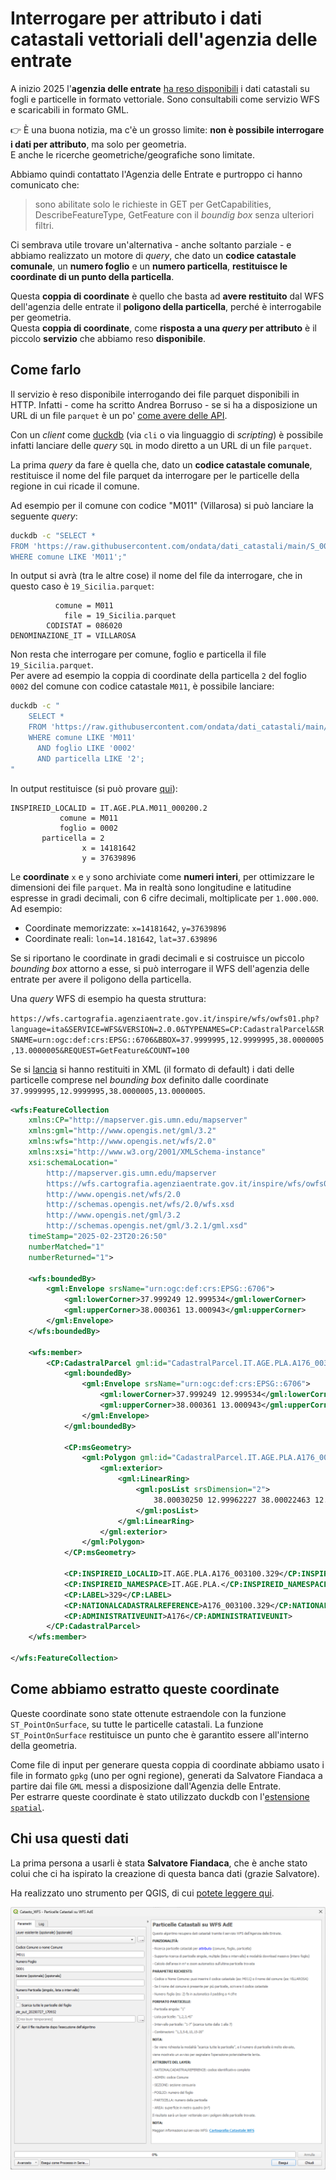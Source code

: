 # Interrogare per attributo i dati catastali vettoriali dell'agenzia delle entrate

A inizio 2025 l'**agenzia delle entrate** [ha reso disponibili](https://geodati.gov.it/geoportale/visualizzazione-metadati/scheda-metadati/?uuid=age:S_0000_ITALIA) i dati catastali su fogli e particelle in formato vettoriale. Sono consultabili come servizio WFS e scaricabili in formato GML.

👉 È una buona notizia, ma c'è un grosso limite: **non è possibile interrogare i dati per attributo**, ma solo per geometria.<br>
E anche le ricerche geometriche/geografiche sono limitate.

Abbiamo quindi contattato l'Agenzia delle Entrate e purtroppo ci hanno comunicato che:

> sono abilitate solo le richieste in GET per GetCapabilities, DescribeFeatureType, GetFeature con il *boundig box* senza ulteriori filtri.

Ci sembrava utile trovare un'alternativa - anche soltanto parziale - e abbiamo realizzato un motore di *query*, che dato un **codice catastale comunale**, un **numero foglio** e un **numero particella**, **restituisce le coordinate di un punto della particella**.

Questa **coppia di coordinate** è quello che basta ad **avere restituito** dal WFS dell'agenzia delle entrate il **poligono della particella**, perché è interrogabile per geometria.<br>
Questa **coppia di coordinate**, come **risposta a una *query* per attributo** è il piccolo **servizio** che abbiamo reso **disponibile**.

## Come farlo

Il servizio è reso disponibile interrogando dei file parquet disponibili in HTTP. Infatti - come ha scritto Andrea Borruso - se si ha a disposizione un URL di un file `parquet` è un po' [come avere delle API](https://aborruso.github.io/posts/duckdb-intro-csv/#%C3%A8-come-avere-delle-api).

Con un *client* come [duckdb](https://duckdb.org/) (via `cli` o via linguaggio di *scripting*) è possibile infatti lanciare delle *query* `SQL` in modo diretto a un URL di un file `parquet`.

La prima *query* da fare è quella che, dato un **codice catastale comunale**, restituisce il nome del file parquet da interrogare per le particelle della regione in cui ricade il comune.

Ad esempio per il comune con codice "M011" (Villarosa) si può lanciare la seguente *query*:

```bash
duckdb -c "SELECT *
FROM 'https://raw.githubusercontent.com/ondata/dati_catastali/main/S_0000_ITALIA/anagrafica/index.parquet'
WHERE comune LIKE 'M011';"
```

In output si avrà (tra le altre cose) il nome del file da interrogare, che in questo caso è `19_Sicilia.parquet`:

```
          comune = M011
            file = 19_Sicilia.parquet
        CODISTAT = 086020
DENOMINAZIONE_IT = VILLAROSA
```

Non resta che interrogare per comune, foglio e particella il file `19_Sicilia.parquet`.<br>
Per avere ad esempio la coppia di coordinate della particella `2` del foglio `0002` del comune con codice catastale `M011`, è possibile lanciare:

```bash
duckdb -c "
    SELECT *
    FROM 'https://raw.githubusercontent.com/ondata/dati_catastali/main/S_0000_ITALIA/anagrafica/19_Sicilia.parquet'
    WHERE comune LIKE 'M011'
      AND foglio LIKE '0002'
      AND particella LIKE '2';
"
```

In output restituisce (si può provare [qui](https://sql-workbench.com/#queries=v0,SELECT-*-FROM-'https%3A%2F%2Fraw.githubusercontent.com%2Fondata%2Fdati_catastali%2Fmain%2FS_0000_ITALIA%2Fanagrafica%2F19_Sicilia.parquet'---where-comune-like-'M011'-and---foglio-like-'0002'-and---particella-like-'2'~)):

```
INSPIREID_LOCALID = IT.AGE.PLA.M011_000200.2
           comune = M011
           foglio = 0002
       particella = 2
                x = 14181642
                y = 37639896
```

Le **coordinate** `x` e `y` sono archiviate come **numeri interi**, per ottimizzare le dimensioni dei file `parquet`. Ma in realtà sono longitudine e latitudine espresse in gradi decimali, con 6 cifre decimali, moltiplicate per `1.000.000`. Ad esempio:

- Coordinate memorizzate: `x=14181642`, `y=37639896`
- Coordinate reali: `lon=14.181642`, `lat=37.639896`

Se si riportano le coordinate in gradi decimali e si costruisce un piccolo *bounding box* attorno a esse, si può interrogare il WFS dell'agenzia delle entrate per avere il poligono della particella.<br>

Una *query* WFS di esempio ha questa struttura:

`https://wfs.cartografia.agenziaentrate.gov.it/inspire/wfs/owfs01.php?language=ita&SERVICE=WFS&VERSION=2.0.0&TYPENAMES=CP:CadastralParcel&SRSNAME=urn:ogc:def:crs:EPSG::6706&BBOX=37.9999995,12.9999995,38.0000005,13.0000005&REQUEST=GetFeature&COUNT=100`

Se si [lancia](https://wfs.cartografia.agenziaentrate.gov.it/inspire/wfs/owfs01.php?language=ita&SERVICE=WFS&VERSION=2.0.0&TYPENAMES=CP:CadastralParcel&SRSNAME=urn:ogc:def:crs:EPSG::6706&BBOX=37.9999995,12.9999995,38.0000005,13.0000005&REQUEST=GetFeature&COUNT=100) si hanno restituiti in XML (il formato di default) i dati delle particelle comprese nel *bounding box* definito dalle coordinate `37.9999995,12.9999995,38.0000005,13.0000005`.

```xml
<wfs:FeatureCollection
    xmlns:CP="http://mapserver.gis.umn.edu/mapserver"
    xmlns:gml="http://www.opengis.net/gml/3.2"
    xmlns:wfs="http://www.opengis.net/wfs/2.0"
    xmlns:xsi="http://www.w3.org/2001/XMLSchema-instance"
    xsi:schemaLocation="
        http://mapserver.gis.umn.edu/mapserver
        https://wfs.cartografia.agenziaentrate.gov.it/inspire/wfs/owfs01.php?SERVICE=WFS&VERSION=2.0.0&REQUEST=DescribeFeatureType&TYPENAME=CP:CadastralParcel&OUTPUTFORMAT=application%2Fgml%2Bxml%3B%20version%3D3.2
        http://www.opengis.net/wfs/2.0
        http://schemas.opengis.net/wfs/2.0/wfs.xsd
        http://www.opengis.net/gml/3.2
        http://schemas.opengis.net/gml/3.2.1/gml.xsd"
    timeStamp="2025-02-23T20:26:50"
    numberMatched="1"
    numberReturned="1">

    <wfs:boundedBy>
        <gml:Envelope srsName="urn:ogc:def:crs:EPSG::6706">
            <gml:lowerCorner>37.999249 12.999534</gml:lowerCorner>
            <gml:upperCorner>38.000361 13.000943</gml:upperCorner>
        </gml:Envelope>
    </wfs:boundedBy>

    <wfs:member>
        <CP:CadastralParcel gml:id="CadastralParcel.IT.AGE.PLA.A176_003100.329">
            <gml:boundedBy>
                <gml:Envelope srsName="urn:ogc:def:crs:EPSG::6706">
                    <gml:lowerCorner>37.999249 12.999534</gml:lowerCorner>
                    <gml:upperCorner>38.000361 13.000943</gml:upperCorner>
                </gml:Envelope>
            </gml:boundedBy>

            <CP:msGeometry>
                <gml:Polygon gml:id="CadastralParcel.IT.AGE.PLA.A176_003100.329.1" srsName="urn:ogc:def:crs:EPSG::6706">
                    <gml:exterior>
                        <gml:LinearRing>
                            <gml:posList srsDimension="2">
                                38.00030250 12.99962227 38.00022463 12.99953415 37.99924858 13.00089595 37.99928465 13.00094337 38.00036148 12.99969166 38.00030250 12.99962227
                            </gml:posList>
                        </gml:LinearRing>
                    </gml:exterior>
                </gml:Polygon>
            </CP:msGeometry>

            <CP:INSPIREID_LOCALID>IT.AGE.PLA.A176_003100.329</CP:INSPIREID_LOCALID>
            <CP:INSPIREID_NAMESPACE>IT.AGE.PLA.</CP:INSPIREID_NAMESPACE>
            <CP:LABEL>329</CP:LABEL>
            <CP:NATIONALCADASTRALREFERENCE>A176_003100.329</CP:NATIONALCADASTRALREFERENCE>
            <CP:ADMINISTRATIVEUNIT>A176</CP:ADMINISTRATIVEUNIT>
        </CP:CadastralParcel>
    </wfs:member>

</wfs:FeatureCollection>

```

## Come abbiamo estratto queste coordinate

Queste coordinate sono state ottenute estraendole con la funzione `ST_PointOnSurface`, su tutte le particelle catastali. La funzione `ST_PointOnSurface` restituisce un punto che è garantito essere all'interno della geometria.

Come file di input per generare questa coppia di coordinate abbiamo usato i file in formato `gpkg` (uno per ogni regione), generati da Salvatore Fiandaca a partire dai file `GML` messi a disposizione dall'Agenzia delle Entrate.<br>
Per estrarre queste coordinate è stato utilizzato duckdb con l'[estensione `spatial`](https://duckdb.org/docs/extensions/spatial/overview.html).

## Chi usa questi dati

La prima persona a usarli è stata **Salvatore Fiandaca**, che è anche stato colui che ci ha ispirato la creazione di questa banca dati (grazie Salvatore).

Ha realizzato uno strumento per QGIS, di cui [potete leggere qui](https://github.com/pigreco/download_ple_x_attributo_WFS_AdE).

[![](https://raw.githubusercontent.com/pigreco/download_ple_x_attributo_WFS_AdE/main/imgs/gui.png)](https://github.com/pigreco/download_ple_x_attributo_WFS_AdE)
